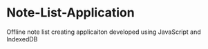 # Note-List-Application
Offline note list creating applicaiton developed using JavaScript and IndexedDB
